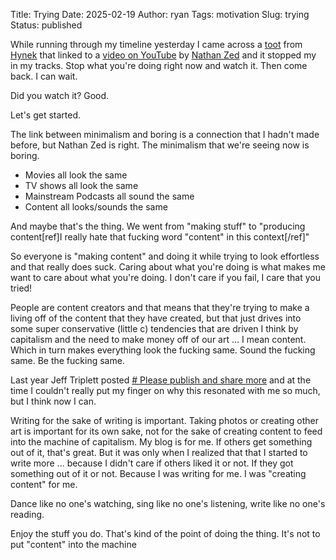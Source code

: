 Title: Trying
Date: 2025-02-19
Author: ryan
Tags: motivation
Slug: trying
Status: published

While running through my timeline yesterday I came across a [toot](https://mastodon.social/@hynek/114023978888910774) from [Hynek](https://mastodon.social/@hynek) that linked to a [video on YouTube](https://www.youtube.com/watch?v=o2jzKo1RqWU) by [Nathan Zed](https://m.youtube.com/@TheThirdPew) and it stopped my in my tracks. Stop what you're doing right now and watch it. Then come back. I can wait. 

Did you watch it? Good.

Let's get started. 

The link between minimalism and boring is a connection that I hadn't made before, but Nathan Zed is right. The minimalism that we're seeing now is boring. 

- Movies all look the same
- TV shows all look the same
- Mainstream Podcasts all sound the same
- Content all looks/sounds the same

And maybe that's the thing. We went from "making stuff" to "producing content[ref]I really hate that fucking word "content" in this context[/ref]"

So everyone is "making content" and doing it while trying to look effortless and that really does suck. Caring about what you're doing is what makes me want to care about what you're doing. I don't care if you fail, I care that you tried! 

People are content creators and that means that they're trying to make a living off of the content that they have created, but that just drives into some super conservative (little c) tendencies that are driven I think by capitalism and the need to make money off of our art ... I mean content. Which in turn makes everything look the fucking same. Sound the fucking same. Be the fucking same. 

Last year Jeff Triplett posted [# Please publish and share more](https://micro.webology.dev/2024/11/02/please-publish-and-share-more/) and at the time I couldn't really put my finger on why this resonated with me so much, but I think now I can. 

Writing for the sake of writing is important. Taking photos or creating other art is important for its own sake, not for the sake of creating content to feed into the machine of capitalism. My blog is for me. If others get something out of it, that's great. But it was only when I realized that that I started to write more ... because I didn't care if others liked it or not. If they got something out of it or not. Because I was writing for me. I was "creating content" for me. 

Dance like no one's watching, sing like no one's listening, write like no one's reading. 

Enjoy the stuff you do. That's kind of the point of doing the thing. It's not to put "content" into the machine
